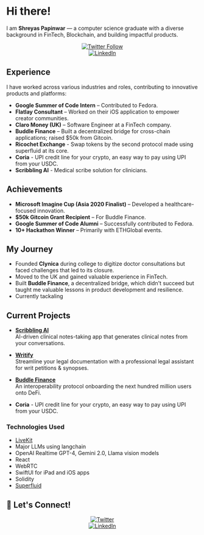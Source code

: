 # Hi there!

I am **Shreyas Papinwar** — a computer science graduate with a diverse background in FinTech, Blockchain, and building impactful products.

<div align="center">
  
[![Twitter Follow](https://img.shields.io/twitter/follow/spapinwar?style=social)](https://twitter.com/spapinwar)  
[![LinkedIn](https://img.shields.io/badge/LinkedIn-Connect-blue)](https://linkedin.com/in/shreyaspapi)

</div>

## Experience

I have worked across various industries and roles, contributing to innovative products and platforms:

- **Google Summer of Code Intern** – Contributed to Fedora.  
- **Flatlay Consultant** – Worked on their iOS application to empower creator communities.  
- **Claro Money (UK)** – Software Engineer at a FinTech company.  
- **Buddle Finance** – Built a decentralized bridge for cross-chain applications; raised $50k from Gitcoin.  
- **Ricochet Exchange** - Swap tokens by the second protocol made using superfluid at its core.
- **Coria** - UPI credit line for your crypto, an easy way to pay using UPI from your USDC.
- **Scribbling AI** - Medical scribe solution for clinicians.

## Achievements

- **Microsoft Imagine Cup (Asia 2020 Finalist)** – Developed a healthcare-focused innovation.  
- **$50k Gitcoin Grant Recipient** – For Buddle Finance.  
- **Google Summer of Code Alumni** – Successfully contributed to Fedora.  
- **10+ Hackathon Winner** – Primarily with ETHGlobal events.

## My Journey

- Founded **Clynica** during college to digitize doctor consultations but faced challenges that led to its closure.  
- Moved to the UK and gained valuable experience in FinTech.  
- Built **Buddle Finance**, a decentralized bridge, which didn't succeed but taught me valuable lessons in product development and resilience.
- Currently tackaling

## Current Projects

- **[Scribbling AI](https://scribbling.ai)**  
  AI-driven clinical notes-taking app that generates clinical notes from your conversations.

- **[Writify](https://writify.climemed.in/)**  
  Streamline your legal documentation with a professional legal assistant for writ petitions & synopses.

- **[Buddle Finance](https://github.com/buddle-finance)**  
  An interoperability protocol onboarding the next hundred million users onto DeFi.
- **Coria** - UPI credit line for your crypto, an easy way to pay using UPI from your USDC.

### Technologies Used  
- [LiveKit](https://livekit.io/)  
- Major LLMs using langchain
- OpenAI Realtime GPT-4, Gemini 2.0, Llama vision models 
- React  
- WebRTC
- SwiftUI for iPad and iOS apps  
- Solidity  
- [Superfluid](https://superfluid.finance)

## 🤝 Let's Connect!

<div align="center">

[![Twitter](https://img.shields.io/badge/Twitter-%40spapinwar-00acee)](https://twitter.com/spapinwar)  
[![LinkedIn](https://img.shields.io/badge/LinkedIn-shreyaspapi-0077B5)](https://linkedin.com/in/shreyaspapi)

</div>
